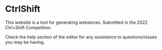 # CtrlShift

This website is a tool for generating webstores. Submitted in the 2022 Ctrl+Shift Competition.

Check the help section of the editor for any assistance to questions/issues you may be having.
